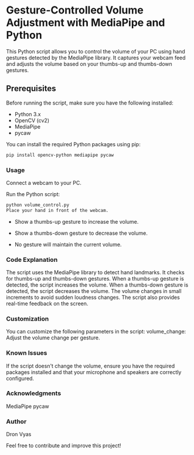 # Gesture-Controlled Volume Adjustment with MediaPipe and Python

This Python script allows you to control the volume of your PC using hand gestures detected by the MediaPipe library. It captures your webcam feed and adjusts the volume based on your thumbs-up and thumbs-down gestures.

## Prerequisites

Before running the script, make sure you have the following installed:

- Python 3.x
- OpenCV (cv2)
- MediaPipe
- pycaw

You can install the required Python packages using pip:

```bash
pip install opencv-python mediapipe pycaw
```

### Usage
Connect a webcam to your PC.

Run the Python script:

```bash
python volume_control.py
Place your hand in front of the webcam.
```

- Show a thumbs-up gesture to increase the volume.

- Show a thumbs-down gesture to decrease the volume.

- No gesture will maintain the current volume.

### Code Explanation
The script uses the MediaPipe library to detect hand landmarks. It checks for thumbs-up and thumbs-down gestures.
When a thumbs-up gesture is detected, the script increases the volume. When a thumbs-down gesture is detected, the script decreases the volume.
The volume changes in small increments to avoid sudden loudness changes. The script also provides real-time feedback on the screen.

### Customization
You can customize the following parameters in the script:
volume_change: Adjust the volume change per gesture.

### Known Issues
If the script doesn't change the volume, ensure you have the required packages installed and that your microphone and speakers are correctly configured.


### Acknowledgments
MediaPipe
pycaw

### Author
Dron Vyas

Feel free to contribute and improve this project!
